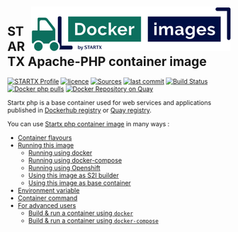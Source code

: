 <img align="right" src="https://raw.githubusercontent.com/startxfr/docker-images/master/travis/logo-small.svg?sanitize=true">

# STARTX Apache-PHP container image

[![STARTX Profile](https://img.shields.io/badge/provider-startx-green.svg)](https://github.com/startxfr) [![licence](https://img.shields.io/github/license/startxfr/docker-images.svg)](https://github.com/startxfr/docker-images) [![Sources](https://img.shields.io/badge/startx-docker--images-blue.svg)](https://github.com/startxfr/docker-images/tree/master/Services/php/)
[![last commit](https://img.shields.io/github/last-commit/startxfr/docker-images.svg)](https://github.com/startxfr/docker-images) [![Build Status](https://travis-ci.org/startxfr/docker-images.svg?branch=master)](https://travis-ci.org/startxfr/docker-images) [![Docker php pulls](https://img.shields.io/docker/pulls/startx/sv-php)](https://hub.docker.com/r/startx/sv-php) [![Docker Repository on Quay](https://quay.io/repository/startx/php/status "Docker Repository on Quay")](https://quay.io/repository/startx/php)

Startx php is a base container used for web services and applications published in
[Dockerhub registry](https://hub.docker.com/u/startx) or [Quay registry](https://quay.io/startx).

You can use [Startx php container image](https://docker-images.readthedocs.io/en/latest/Services/php/) in many ways :

- [Container flavours](https://docker-images.readthedocs.io/en/latest/Services/php/#container-flavours)
- [Running this image](https://docker-images.readthedocs.io/en/latest/Services/php/#running-this-image)
  - [Running using docker](https://docker-images.readthedocs.io/en/latest/Services/php/#running-using-docker)
  - [Running using docker-compose](https://docker-images.readthedocs.io/en/latest/Services/php/#running-using-docker-compose)
  - [Running using Openshift](https://docker-images.readthedocs.io/en/latest/Services/php/#running-using-openshift)
  - [Using this image as S2I builder](https://docker-images.readthedocs.io/en/latest/Services/php/#using-this-image-as-s2i-builder)
  - [Using this image as base container](https://docker-images.readthedocs.io/en/latest/Services/php/#using-this-image-as-base-container)
- [Environment variable](https://docker-images.readthedocs.io/en/latest/Services/php/#environment-variable)
- [Container command](https://docker-images.readthedocs.io/en/latest/Services/php/#container-command)
- [For advanced users](https://docker-images.readthedocs.io/en/latest/Services/php/#for-advanced-users)
  - [Build & run a container using `docker`](https://docker-images.readthedocs.io/en/latest/Services/php/#build--run-a-container-using-docker)
  - [Build & run a container using `docker-compose`](https://docker-images.readthedocs.io/en/latest/Services/php/#build--run-a-container-using-docker-compose)
